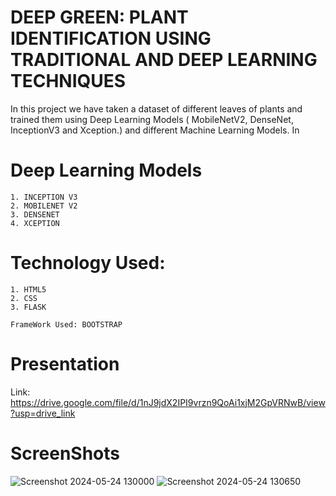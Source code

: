 
# DEEP GREEN: PLANT IDENTIFICATION USING TRADITIONAL AND DEEP LEARNING TECHNIQUES

In this project we have taken a dataset of different leaves of plants and trained them using Deep Learning Models ( MobileNetV2, DenseNet, InceptionV3 and Xception.) and different Machine Learning Models. In

# Deep Learning Models
    1. INCEPTION V3
    2. MOBILENET V2
    3. DENSENET
    4. XCEPTION


# Technology Used:
    1. HTML5
    2. CSS
    3. FLASK 
    
    FrameWork Used: BOOTSTRAP

#

# Presentation 
Link: https://drive.google.com/file/d/1nJ9jdX2IPI9vrzn9QoAi1xjM2GpVRNwB/view?usp=drive_link

# ScreenShots
![Screenshot 2024-05-24 130000](https://github.com/Karannbeer/DEEP-GREEN-PLANT-IDENTIFICATION-USING-TRADITIONAL-AND-DEEP-LEARNING-TECHNIQUES/assets/136956467/26e84567-81fc-4747-a565-bb58d140c7fd)
![Screenshot 2024-05-24 130650](https://github.com/Karannbeer/DEEP-GREEN-PLANT-IDENTIFICATION-USING-TRADITIONAL-AND-DEEP-LEARNING-TECHNIQUES/assets/136956467/574575ca-dbfa-4b86-b167-e54d5333c753)
